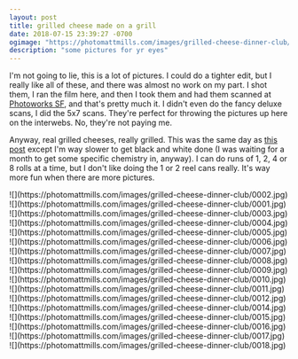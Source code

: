 ```yaml
---
layout: post
title: grilled cheese made on a grill
date: 2018-07-15 23:39:27 -0700
ogimage: "https://photomattmills.com/images/grilled-cheese-dinner-club/0012.jpg"
description: "some pictures for yr eyes"
---
```


I'm not going to lie, this is a lot of pictures. I could do a tighter edit, but I really like all of these, and there was almost no work on my part. I shot them, I ran the film here, and then I took them and had them scanned at [Photoworks SF](https://www.photoworkssf.com/), and that's pretty much it. I didn't even do the fancy deluxe scans, I did the 5x7 scans. They're perfect for throwing the pictures up here on the interwebs. No, they're not paying me.

Anyway, real grilled cheeses, really grilled. This was the same day as [this post](https://matt.pictures/2018/06/21/sunday-with-friends.html) except I'm way slower to get black and white done (I was waiting for a month to get some specific chemistry in, anyway). I can do runs of 1, 2, 4 or 8 rolls at a time, but I don't like doing the 1 or 2 reel cans really. It's way more fun when there are more pictures. 

<span style="display:block;" class="center">
![](https://photomattmills.com/images/grilled-cheese-dinner-club/0002.jpg)
<span class="caption"></span>
![](https://photomattmills.com/images/grilled-cheese-dinner-club/0001.jpg)
<span class="caption"></span>
![](https://photomattmills.com/images/grilled-cheese-dinner-club/0003.jpg)
<span class="caption"></span>
![](https://photomattmills.com/images/grilled-cheese-dinner-club/0004.jpg)
<span class="caption"></span>
![](https://photomattmills.com/images/grilled-cheese-dinner-club/0005.jpg)
<span class="caption"></span>
![](https://photomattmills.com/images/grilled-cheese-dinner-club/0006.jpg)
<span class="caption"></span>
![](https://photomattmills.com/images/grilled-cheese-dinner-club/0007.jpg)
<span class="caption"></span>
![](https://photomattmills.com/images/grilled-cheese-dinner-club/0008.jpg)
<span class="caption"></span>
![](https://photomattmills.com/images/grilled-cheese-dinner-club/0009.jpg)
<span class="caption"></span>
![](https://photomattmills.com/images/grilled-cheese-dinner-club/0010.jpg)
<span class="caption"></span>
![](https://photomattmills.com/images/grilled-cheese-dinner-club/0011.jpg)
<span class="caption"></span>
![](https://photomattmills.com/images/grilled-cheese-dinner-club/0012.jpg)
<span class="caption"></span>
![](https://photomattmills.com/images/grilled-cheese-dinner-club/0014.jpg)
<span class="caption"></span>
![](https://photomattmills.com/images/grilled-cheese-dinner-club/0015.jpg)
<span class="caption"></span>
![](https://photomattmills.com/images/grilled-cheese-dinner-club/0016.jpg)
<span class="caption"></span>
![](https://photomattmills.com/images/grilled-cheese-dinner-club/0017.jpg)
<span class="caption"></span>
![](https://photomattmills.com/images/grilled-cheese-dinner-club/0018.jpg)
<span class="caption"></span>
</span>
